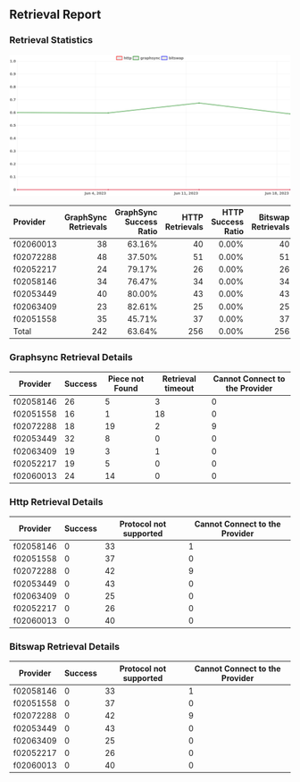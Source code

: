 ## Retrieval Report
### Retrieval Statistics
<img src="https://raw.githubusercontent.com/data-preservation-programs/filplus-checker-assets/main/filecoin-project/filecoin-plus-large-datasets/issues/1835/1687689385380.png"/>

| Provider  | GraphSync Retrievals | GraphSync Success Ratio | HTTP Retrievals | HTTP Success Ratio | Bitswap Retrievals | Bitswap Success Ratio |
| :-------- | -------------------: | ----------------------: | --------------: | -----------------: | -----------------: | --------------------: |
| f02060013 |                   38 |                  63.16% |              40 |              0.00% |                 40 |                 0.00% |
| f02072288 |                   48 |                  37.50% |              51 |              0.00% |                 51 |                 0.00% |
| f02052217 |                   24 |                  79.17% |              26 |              0.00% |                 26 |                 0.00% |
| f02058146 |                   34 |                  76.47% |              34 |              0.00% |                 34 |                 0.00% |
| f02053449 |                   40 |                  80.00% |              43 |              0.00% |                 43 |                 0.00% |
| f02063409 |                   23 |                  82.61% |              25 |              0.00% |                 25 |                 0.00% |
| f02051558 |                   35 |                  45.71% |              37 |              0.00% |                 37 |                 0.00% |
| Total     |                  242 |                  63.64% |             256 |              0.00% |                256 |                 0.00% |

### Graphsync Retrieval Details
| Provider  | Success | Piece not Found | Retrieval timeout | Cannot Connect to the Provider |
| --------- | ------- | --------------- | ----------------- | ------------------------------ |
| f02058146 | 26      | 5               | 3                 | 0                              |
| f02051558 | 16      | 1               | 18                | 0                              |
| f02072288 | 18      | 19              | 2                 | 9                              |
| f02053449 | 32      | 8               | 0                 | 0                              |
| f02063409 | 19      | 3               | 1                 | 0                              |
| f02052217 | 19      | 5               | 0                 | 0                              |
| f02060013 | 24      | 14              | 0                 | 0                              |

### Http Retrieval Details
| Provider  | Success | Protocol not supported | Cannot Connect to the Provider |
| --------- | ------- | ---------------------- | ------------------------------ |
| f02058146 | 0       | 33                     | 1                              |
| f02051558 | 0       | 37                     | 0                              |
| f02072288 | 0       | 42                     | 9                              |
| f02053449 | 0       | 43                     | 0                              |
| f02063409 | 0       | 25                     | 0                              |
| f02052217 | 0       | 26                     | 0                              |
| f02060013 | 0       | 40                     | 0                              |

### Bitswap Retrieval Details
| Provider  | Success | Protocol not supported | Cannot Connect to the Provider |
| --------- | ------- | ---------------------- | ------------------------------ |
| f02058146 | 0       | 33                     | 1                              |
| f02051558 | 0       | 37                     | 0                              |
| f02072288 | 0       | 42                     | 9                              |
| f02053449 | 0       | 43                     | 0                              |
| f02063409 | 0       | 25                     | 0                              |
| f02052217 | 0       | 26                     | 0                              |
| f02060013 | 0       | 40                     | 0                              |
